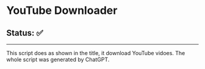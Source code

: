 # YouTube Downloader
## Status: ✅
---

This script does as shown in the title, it download YouTube vidoes. The whole script was generated by ChatGPT.